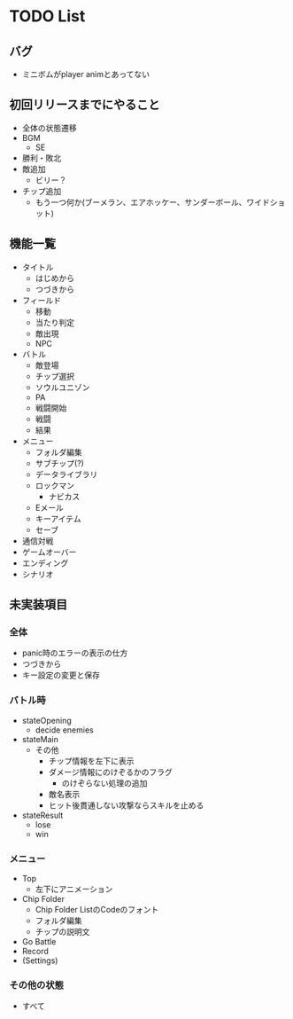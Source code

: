 # TODO List

## バグ

- ミニボムがplayer animとあってない

## 初回リリースまでにやること

- 全体の状態遷移
- BGM
  - SE
- 勝利・敗北
- 敵追加
  - ビリー？
- チップ追加
  - もう一つ何か(ブーメラン、エアホッケー、サンダーボール、ワイドショット)

## 機能一覧

- タイトル
  - はじめから
  - つづきから
- フィールド
  - 移動
  - 当たり判定
  - 敵出現
  - NPC
- バトル
  - 敵登場
  - チップ選択
  - ソウルユニゾン
  - PA
  - 戦闘開始
  - 戦闘
  - 結果
- メニュー
  - フォルダ編集
  - サブチップ(?)
  - データライブラリ
  - ロックマン
    - ナビカス
  - Eメール
  - キーアイテム
  - セーブ
- 通信対戦
- ゲームオーバー
- エンディング
- シナリオ

## 未実装項目

### 全体

- panic時のエラーの表示の仕方
- つづきから
- キー設定の変更と保存

### バトル時

- stateOpening
  - decide enemies
- stateMain
  - その他
    - チップ情報を左下に表示
    - ダメージ情報にのけぞるかのフラグ
      - のけぞらない処理の追加
    - 敵名表示
    - ヒット後貫通しない攻撃ならスキルを止める
- stateResult
  - lose
  - win

### メニュー

- Top
  - 左下にアニメーション
- Chip Folder
  - Chip Folder ListのCodeのフォント
  - フォルダ編集
  - チップの説明文
- Go Battle
- Record
- (Settings)

### その他の状態

- すべて
